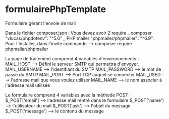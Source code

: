 # formulairePhpTemplate
Formulaire gérant l'envoie de mail

Dans le fichier composer.json :
    Vous devez avoir 2 require
        _ composer "vlucas/phpdotenv": "^5.6"
        _ PHP mailer "phpmailer/phpmailer": "^6.9". Pour l'installer, dans l'invite commande --> composer require phpmailer/phpmailer

La page de traitement comprend 4 variables d'environnements :
MAIL_HOST --> Défini le serveur SMTP qui permettra d'envoyer.
MAIL_USERNAME --> l'identifiant du SMTP
MAIL_PASSWORD --> le mot de passe du SMTP
MAIL_PORT --> Port TCP auquel se connecter
MAIL_USED --> l'adresse mail que vous voulez utiliser
MAIL_NAME --> le nom associer à l'adresse mail utilisée

Le formulaire comprend 4 variables avec la méthode POST :
$_POST['email'] --> l'adresse mail rentré dans le formulaire
$_POST['name'] --> l'utilisateur du mail
$_POST['ask'] --> l'objet du message
$_POST['message'] --> le contenu du message

